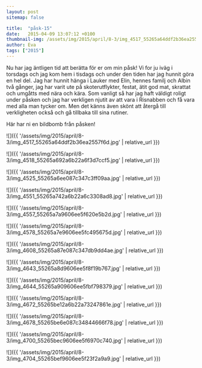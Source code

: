 ```yaml
---
layout: post
sitemap: false

title:  "påsk-15"
date:   2015-04-09 13:07:12 +0100
thumbnail-img: /assets/img/2015/april/8-3/img_4517_55265a64ddf2b36ea2557f6d.jpg
author: Eva
tags: ["2015"]
---
```


Nu har jag äntligen tid att berätta för er om min påsk! Vi for ju iväg i torsdags och jag kom hem i tisdags och under den tiden har jag hunnit göra en hel del. Jag har hunnit hänga i Lauker med Elin, hennes familj och Albin två gånger, jag har varit ute på skoterutflykter, festat, ätit god mat, skrattat och umgåtts med nära och kära. Som vanligt så har jag haft väldigt roligt under påsken och jag har verkligen njutit av att vara i Risnabben och få vara med alla man tycker om. Men det känns även skönt att återgå till verkligheten också och gå tillbaka till sina rutiner. 

Här har ni en bildbomb från påsken!

![]({{ '/assets/img/2015/april/8-3/img_4517_55265a64ddf2b36ea2557f6d.jpg'  | relative_url }})

![]({{ '/assets/img/2015/april/8-3/img_4518_55265a692a6b22a6f3d7ccf5.jpg'  | relative_url }})

![]({{ '/assets/img/2015/april/8-3/img_4525_55265a6ee087c347c3ff09aa.jpg'  | relative_url }})

![]({{ '/assets/img/2015/april/8-3/img_4551_55265a742a6b22a6c3308ad8.jpg'  | relative_url }})

![]({{ '/assets/img/2015/april/8-3/img_4557_55265a7a9606ee5f620e5b2d.jpg'  | relative_url }})

![]({{ '/assets/img/2015/april/8-3/img_4578_55265a7e9606ee5fc495675d.jpg'  | relative_url }})

![]({{ '/assets/img/2015/april/8-3/img_4608_55265a87e087c347db9dd4ae.jpg'  | relative_url }})

![]({{ '/assets/img/2015/april/8-3/img_4643_55265a8d9606ee5f8f19b767.jpg'  | relative_url }})

![]({{ '/assets/img/2015/april/8-3/img_4644_55265a909606ee5fbf798379.jpg'  | relative_url }})

![]({{ '/assets/img/2015/april/8-3/img_4672_55265be12a6b22a73247861e.jpg'  | relative_url }})

![]({{ '/assets/img/2015/april/8-3/img_4678_55265be6e087c34844666f78.jpg'  | relative_url }})

![]({{ '/assets/img/2015/april/8-3/img_4700_55265bec9606ee5f6970c740.jpg'  | relative_url }})

![]({{ '/assets/img/2015/april/8-3/img_4704_55265bef9606ee5f23f2a9a9.jpg'  | relative_url }})

